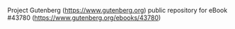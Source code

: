 Project Gutenberg (https://www.gutenberg.org) public repository for eBook #43780 (https://www.gutenberg.org/ebooks/43780)
